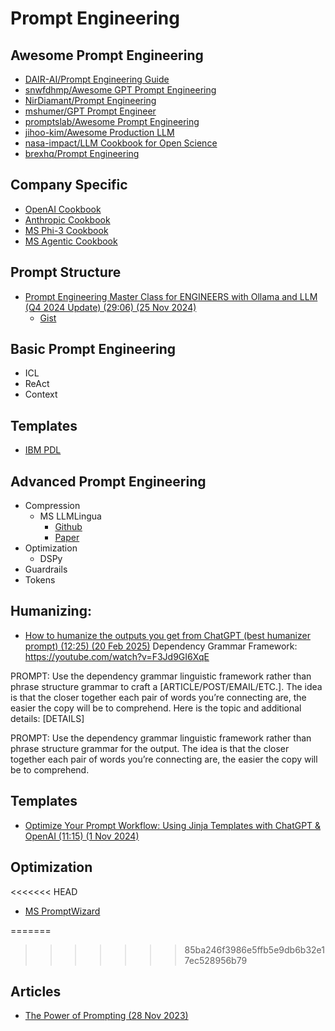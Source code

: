 # Prompt Engineering

## Awesome Prompt Engineering

* [DAIR-AI/Prompt Engineering Guide](https://github.com/dair-ai/Prompt-Engineering-Guide)
* [snwfdhmp/Awesome GPT Prompt Engineering](https://github.com/snwfdhmp/awesome-gpt-prompt-engineering)
* [NirDiamant/Prompt Engineering](https://github.com/NirDiamant/Prompt_Engineering)
* [mshumer/GPT Prompt Engineer](https://github.com/mshumer/gpt-prompt-engineer)
* [promptslab/Awesome Prompt Engineering](https://github.com/promptslab/Awesome-Prompt-Engineering)
* [jihoo-kim/Awesome Production LLM](https://github.com/jihoo-kim/awesome-production-llm)
* [nasa-impact/LLM Cookbook for Open Science](https://github.com/NASA-IMPACT/LLM-cookbook-for-open-science)
* [brexhq/Prompt Engineering](https://github.com/brexhq/prompt-engineering)

## Company Specific

* [OpenAI Cookbook](https://github.com/openai/openai-cookbook/tree/main)
* [Anthropic Cookbook](https://github.com/anthropics/anthropic-cookbook)
* [MS Phi-3 Cookbook](https://github.com/microsoft/Phi-3CookBook)
* [MS Agentic Cookbook](https://github.com/microsoft/AgenticCookBook)

## Prompt Structure

* [Prompt Engineering Master Class for ENGINEERS with Ollama and LLM (Q4 2024 Update) (29:06) (25 Nov 2024)](https://www.youtube.com/watch?v=ujnLJru2LIs&t=582s)
  * [Gist](https://gist.github.com/disler/308edf5cc5df664e72fe9a490836d62e)

## Basic Prompt Engineering

* ICL
* ReAct
* Context

## Templates

* [IBM PDL](https://ibm.github.io/prompt-declaration-language/#interpreter-installation)

## Advanced Prompt Engineering

* Compression
  * MS LLMLingua
    * [Github](https://github.com/microsoft/LLMLingua)
    * [Paper](https://arxiv.org/pdf/2403.12968)
* Optimization
  * DSPy
* Guardrails
* Tokens

## Humanizing:

* [How to humanize the outputs you get from ChatGPT (best humanizer prompt) (12:25) (20 Feb 2025)](https://www.youtube.com/watch?v=Oe1LELBIVMs)
Dependency Grammar Framework: https://youtube.com/watch?v=F3Jd9GI6XqE

PROMPT:
Use the dependency grammar linguistic framework rather than phrase structure grammar to craft a [ARTICLE/POST/EMAIL/ETC.]. The idea is that the closer together each pair of words you’re connecting are, the easier the copy will be to comprehend. Here is the topic and additional details: [DETAILS]

PROMPT:
Use the dependency grammar linguistic framework rather than phrase structure grammar for the output. The idea is that the closer together each pair of words you’re connecting are, the easier the copy will be to comprehend.

## Templates

* [Optimize Your Prompt Workflow: Using Jinja Templates with ChatGPT & OpenAI (11:15) (1 Nov 2024)](https://www.youtube.com/watch?v=8K2HbXhwWug)

## Optimization

<<<<<<< HEAD
* [MS PromptWizard](https://github.com/microsoft/promptwizard)

=======
>>>>>>> 85ba246f3986e5ffb5e9db6b32e17ec528956b79
## Articles

* [The Power of Prompting (28 Nov 2023)](https://www.microsoft.com/en-us/research/blog/the-power-of-prompting/)